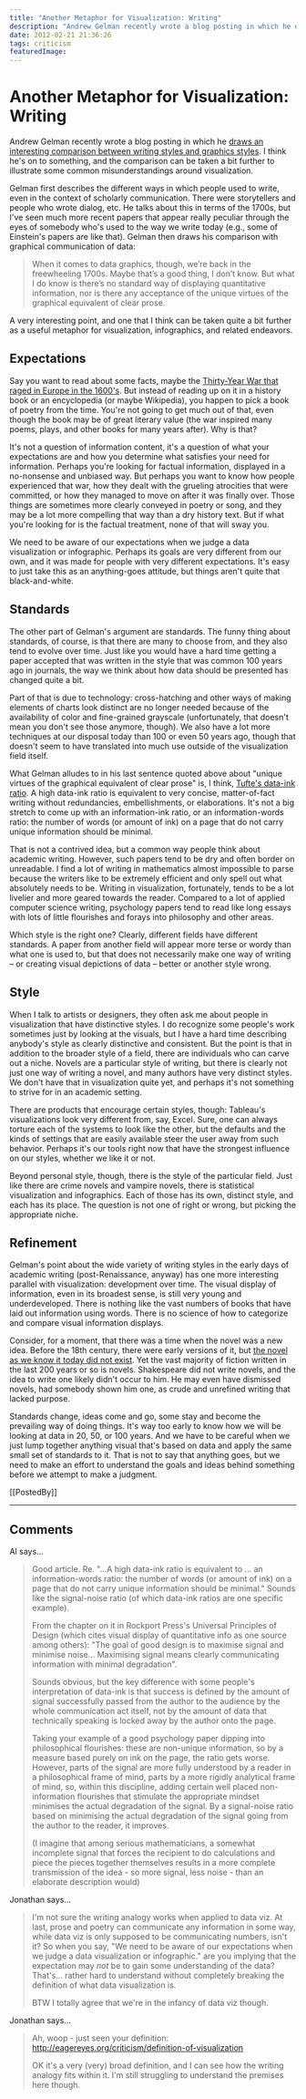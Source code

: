 ```yaml
---
title: "Another Metaphor for Visualization: Writing"
description: "Andrew Gelman recently wrote a blog posting in which he draws an interesting comparison between writing styles and graphics styles. I think he's on to something, and the comparison can be taken a bit further to illustrate some common misunderstandings around visualization."
date: 2012-02-21 21:36:26
tags: criticism
featuredImage: 
---
```


# Another Metaphor for Visualization: Writing

Andrew Gelman recently wrote a blog posting in which he <a href="http://andrewgelman.com/2012/02/at-some-point-the-graph-is-so-bad-that-it-doesnt-convey-the-information/">draws an interesting comparison between writing styles and graphics styles</a>. I think he's on to something, and the comparison can be taken a bit further to illustrate some common misunderstandings around visualization.

Gelman first describes the different ways in which people used to write, even in the context of scholarly communication. There were storytellers and people who wrote dialog, etc. He talks about this in terms of the 1700s, but I've seen much more recent papers that appear really peculiar through the eyes of somebody who's used to the way we write today (e.g., some of Einstein's papers are like that). Gelman then draws his comparison with graphical communication of data:

>	When it comes to data graphics, though, we’re back in the freewheeling 1700s. Maybe that’s a good thing, I don’t know. But what I do know is there’s no standard way of displaying quantitative information, nor is there any acceptance of the unique virtues of the graphical equivalent of clear prose.

A very interesting point, and one that I think can be taken quite a bit further as a useful metaphor for visualization, infographics, and related endeavors.

## Expectations

Say you want to read about some facts, maybe the <a href="http://en.wikipedia.org/wiki/Thirty_Years'_War">Thirty-Year War that raged in Europe in the 1600's</a>. But instead of reading up on it in a history book or an encyclopedia (or maybe Wikipedia), you happen to pick a book of poetry from the time. You're not going to get much out of that, even though the book may be of great literary value (the war inspired many poems, plays, and other books for many years after). Why is that?

It's not a question of information content, it's a question of what your expectations are and how you determine what satisfies your need for information. Perhaps you're looking for factual information, displayed in a no-nonsense and unbiased way. But perhaps you want to know how people experienced that war, how they dealt with the grueling atrocities that were committed, or how they managed to move on after it was finally over. Those things are sometimes more clearly conveyed in poetry or song, and they may be a lot more compelling that way than a dry history text. But if what you're looking for is the factual treatment, none of that will sway you.

We need to be aware of our expectations when we judge a data visualization or infographic. Perhaps its goals are very different from our own, and it was made for people with very different expectations. It's easy to just take this as an anything-goes attitude, but things aren't quite that black-and-white.

## Standards

The other part of Gelman's argument are standards. The funny thing about standards, of course, is that there are many to choose from, and they also tend to evolve over time. Just like you would have a hard time getting a paper accepted that was written in the style that was common 100 years ago in journals, the way we think about how data should be presented has changed quite a bit.

Part of that is due to technology: cross-hatching and other ways of making elements of charts look distinct are no longer needed because of the availability of color and fine-grained grayscale (unfortunately, that doesn't mean you don't see those anymore, though). We also have a lot more techniques at our disposal today than 100 or even 50 years ago, though that doesn't seem to have translated into much use outside of the visualization field itself.

What Gelman alludes to in his last sentence quoted above about "unique virtues of the graphical equivalent of clear prose" is, I think, <a href="http://www.infovis-wiki.net/index.php/Data-Ink_Ratio">Tufte's data-ink ratio</a>. A high data-ink ratio is equivalent to very concise, matter-of-fact writing without redundancies, embellishments, or elaborations. It's not a big stretch to come up with an information-ink ratio, or an information-words ratio: the number of words (or amount of ink) on a page that do not carry unique information should be minimal.

That is not a contrived idea, but a common way people think about academic writing. However, such papers tend to be dry and often border on unreadable. I find a lot of writing in mathematics almost impossible to parse because the writers like to be extremely efficient and only spell out what absolutely needs to be. Writing in visualization, fortunately, tends to be a lot livelier and more geared towards the reader. Compared to a lot of applied computer science writing, psychology papers tend to read like long essays with lots of little flourishes and forays into philosophy and other areas.

Which style is the right one? Clearly, different fields have different standards. A paper from another field will appear more terse or wordy than what one is used to, but that does not necessarily make one way of writing – or creating visual depictions of data – better or another style wrong.

## Style

When I talk to artists or designers, they often ask me about people in visualization that have distinctive styles. I do recognize some people's work sometimes just by looking at the visuals, but I have a hard time describing anybody's style as clearly distinctive and consistent. But the point is that in addition to the broader style of a field, there are individuals who can carve out a niche. Novels are a particular style of writing, but there is clearly not just one way of writing a novel, and many authors have very distinct styles. We don't have that in visualization quite yet, and perhaps it's not something to strive for in an academic setting.

There are products that encourage certain styles, though: Tableau's visualizations look very different from, say, Excel. Sure, one can always torture each of the systems to look like the other, but the defaults and the kinds of settings that are easily available steer the user away from such behavior. Perhaps it's our tools right now that have the strongest influence on our styles, whether we like it or not.

Beyond personal style, though, there is the style of the particular field. Just like there are crime novels and vampire novels, there is statistical visualization and infographics. Each of those has its own, distinct style, and each has its place. The question is not one of right or wrong, but picking the appropriate niche.

## Refinement

Gelman's point about the wide variety of writing styles in the early days of academic writing (post-Renaissance, anyway) has one more interesting parallel with visualization: development over time. The visual display of information, even in its broadest sense, is still very young and underdeveloped. There is nothing like the vast numbers of books that have laid out information using words. There is no science of how to categorize and compare visual information displays.

Consider, for a moment, that there was a time when the novel was a new idea. Before the 18th century, there were early  versions of it, but <a href="http://en.wikipedia.org/wiki/Novel#From_dubious_history_to_literature:_The_18th-century_market_reform">the novel as we know it today did not exist</a>. Yet the vast majority of fiction written in the last 200 years or so is novels. Shakespeare did not write novels, and the idea to write one likely didn't occur to him. He may even have dismissed novels, had somebody shown him one, as crude and unrefined writing that lacked purpose.

Standards change, ideas come and go, some stay and become the prevailing way of doing things. It's way too early to know how we will be looking at data in 20, 50, or 100 years. And we have to be careful when we just lump together anything visual that's based on data and apply the same small set of standards to it. That is not to say that anything goes, but we need to make an effort to understand the goals and ideas behind something before we attempt to make a judgment.

[[PostedBy]]

<aside class="comments">

---
## Comments

Al says…
>	Good article. Re. "...A high data-ink ratio is equivalent to ... an information-words ratio: the number of words (or amount of ink) on a page that do not carry unique information should be minimal." Sounds like the signal-noise ratio (of which data-ink ratios are one specific example). 
>	
>	From the chapter on it in Rockport Press's Universal Principles of Design (which cites visual display of quantitative info as one source among others): "The goal of good design is to maximise signal and minimise noise... Maximising signal means clearly communicating information with minimal degradation".
>	
>	Sounds obvious, but the key difference with some people's interpretation of data-ink is that success is defined by the amount of signal successfully passed from the author to the audience by the whole communication act itself, not by the amount of data that technically speaking is locked away by the author onto the page. 
>	
>	Taking your example of a good psychology paper dipping into philosophical flourishes: these are non-unique information, so by a measure based purely on ink on the page, the ratio gets worse. However, parts of the signal are more fully understood by a reader in a philosophical frame of mind, parts by a more rigidly analytical frame of mind, so, within this discipline, adding certain well placed non-information flourishes that stimulate the appropriate mindset minimises the actual degradation of the signal. By a signal-noise ratio based on minimising the actual degradation of the signal going from the author to the reader, it improves.
>	
>	(I imagine that among serious mathematicians, a somewhat incomplete signal that forces the recipient to do  calculations and piece the pieces together themselves results in a more complete transmission of the idea - so more signal, less noise - than an elaborate description would)

Jonathan says…
>	I'm not sure the writing analogy works when applied to data viz. At last, prose and poetry can communicate any information in some way, while data viz is only supposed to be communicating numbers, isn't it? So when you say, "We need to be aware of our expectations when we judge a data visualization or infographic." are you implying that the expectation may *not* be to gain some understanding of the data? That's... rather hard to understand without completely breaking the definition of what data visualization is.
>	
>	BTW I totally agree that we're in the infancy of data viz though.

Jonathan says…
>	Ah, woop - just seen your definition: http://eagereyes.org/criticism/definition-of-visualization
>	
>	OK it's a very (very) broad definition, and I can see how the writing analogy fits within it. I'm still struggling to understand the premises here though.

</aside>

